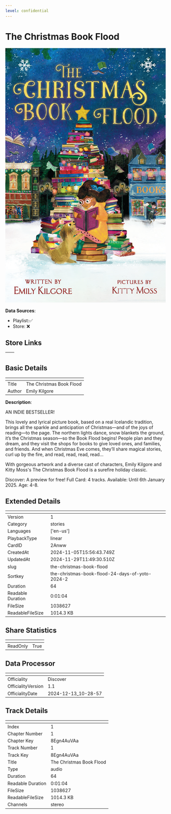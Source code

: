 ```yaml
---
level: confidential
---
```

# The Christmas Book Flood 

![card_[2Anww].png](../../img/cards/card_[2Anww].png)

**Data Sources**: 

- Playlist:✅
- Store: ❌


## Store Links

| <!-- --> | <!-- --> |
| - | - |


## Basic Details

| <!-- --> | <!-- --> |
| - | - |
| Title | The Christmas Book Flood  |
| Author | Emily Kilgore |

**Description**:

AN INDIE BESTSELLER!  

This lovely and lyrical picture book, based on a real Icelandic tradition, brings all the sparkle and anticipation of Christmas—and of the joys of reading—to the page.  The northern lights dance, snow blankets the ground, it’s the Christmas season—so the Book Flood begins!  People plan and they dream, and they visit the shops for books to give loved ones, and families, and friends.  And when Christmas Eve comes, they’ll share magical stories, curl up by the fire, and read, read, read, read…  

With gorgeous artwork and a diverse cast of characters, Emily Kilgore and Kitty Moss's The Christmas Book Flood is a surefire holiday classic.

Discover: A preview for free! 
Full Card: 4 tracks. 
Available: Until 6th January 2025. 
Age: 4-8.


## Extended Details

| <!-- --> | <!-- --> |
| - | - |
| Version | 1 |
| Category | stories |
| Languages | ['en-us'] |
| PlaybackType | linear |
| CardID | 2Anww |
| CreatedAt | 2024-11-05T15:56:43.749Z |
| UpdatedAt | 2024-11-29T11:49:30.510Z |
| slug | the-christmas-book-flood |
| Sortkey | the-christmas-book-flood-24-days-of-yoto-2024-2 |
| Duration | 64 |
| Readable Duration | 0:01:04 |
| FileSize | 1038627 |
| ReadableFileSize | 1014.3 KB |


## Share Statistics

| <!-- --> | <!-- --> |
| - | - |
| ReadOnly | True |


## Data Processor

| <!-- --> | <!-- --> |
| - | - |
| Officiality | Discover
| OfficialityVersion | 1.1
| OfficialityDate | 2024-12-13_10-28-57


## Track Details

| <!-- --> | <!-- --> |
| - | - |
| Index | 1 |
| Chapter Number | 1 |
| Chapter Key | 8Egn4AuVAa |
| Track Number | 1 |
| Track Key | 8Egn4AuVAa |
| Title | The Christmas Book Flood  |
| Type | audio |
| Duration | 64 |
| Readable Duration | 0:01:04 |
| FileSize | 1038627 |
| ReadableFileSize | 1014.3 KB |
| Channels | stereo |

